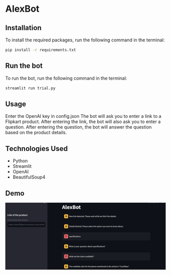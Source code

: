 # AlexBot


## Installation
To install the required packages, run the following command in the terminal:

```bash
pip install -r requirements.txt
```

## Run the bot
To run the bot, run the following command in the terminal:

```bash
streamlit run trial.py
```

## Usage
Enter the OpenAI key in config.json
The bot will ask you to enter a link to a Flipkart product. After entering the link, the bot will also ask you to enter a question. After entering the question, the bot will answer the question based on the product details.

## Technologies Used
- Python
- Streamlit
- OpenAI
- BeautifulSoup4

## Demo
![Demo Image of the app](./AlexBot.png)

